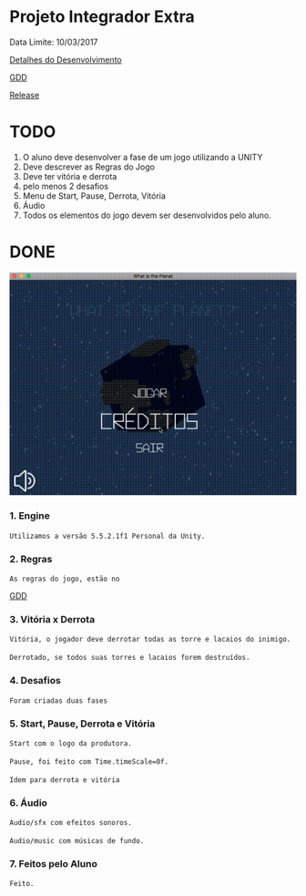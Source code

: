 # Projeto Integrador Extra

  Data Limite: 10/03/2017
  
  [Detalhes do Desenvolvimento](doc/what-is-the-planet.pdf)

  [GDD](doc/gdd.pdf)

  [Release](https://github.com/humbertodias/unity-projeto-integrador-extra/releases)
  

# TODO

  1. O aluno deve desenvolver a fase de um jogo utilizando a UNITY 
  2. Deve descrever as Regras do Jogo 
  3. Deve ter vitória e derrota
  4. pelo menos 2 desafios 
  5. Menu de Start, Pause, Derrota, Vitória 
  6. Áudio 
  7. Todos os elementos do jogo devem ser desenvolvidos pelo aluno.


# DONE

  ![Demo](doc/demo.gif)

### 1. Engine

	Utilizamos a versão 5.5.2.1f1 Personal da Unity.

### 2. Regras

	As regras do jogo, estão no 
[GDD](doc/gdd.pdf)

### 3. Vitória x Derrota

	Vitória, o jogador deve derrotar todas as torre e lacaios do inimigo.
	
	Derrotado, se todos suas torres e lacaios forem destruídos.

### 4. Desafios

	Foram criadas duas fases

### 5. Start, Pause, Derrota e Vitória
	
	Start com o logo da produtora.
		
	Pause, foi feito com Time.timeScale=0f.
		
	Idem para derrota e vitória

### 6. Áudio

	Audio/sfx com efeitos sonoros.
	
	Audio/music com músicas de fundo.

### 7. Feitos pelo Aluno

	Feito.